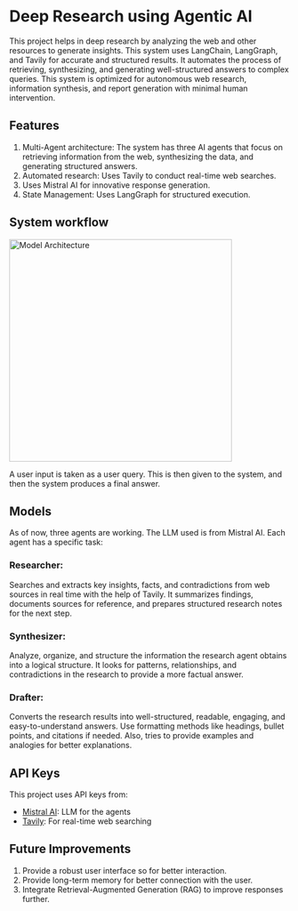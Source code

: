 # Deep Research using Agentic AI
This project helps in deep research by analyzing the web and other resources to generate insights. This system uses LangChain, LangGraph, and Tavily for accurate and structured results. It automates the process of retrieving, synthesizing, and generating well-structured answers to complex queries. This system is optimized for autonomous web research, information synthesis, and report generation with minimal human intervention.

## Features
1. Multi-Agent architecture: The system has three AI agents that focus on retrieving information from the web, synthesizing the data, and generating structured answers.
2. Automated research: Uses Tavily to conduct real-time web searches.
3. Uses Mistral AI for innovative response generation.
4. State Management: Uses LangGraph for structured execution.

## System workflow
<p>
<img src="https://github.com/user-attachments/assets/c3222cac-bed9-4958-98a8-339c955be33e" alt="Model Architecture" width="400">
</p>

A user input is taken as a user query. This is then given to the system, and then the system produces a final answer.

## Models
As of now, three agents are working. The LLM used is from Mistral AI. Each agent has a specific task:
### Researcher:
Searches and extracts key insights, facts, and contradictions from web sources in real time with the help of Tavily. It summarizes findings, documents sources for reference, and 
prepares structured research notes for the next step.
### Synthesizer:
Analyze, organize, and structure the information the research agent obtains into a logical structure. It looks for patterns, relationships, and contradictions in the research to provide a more factual answer.
### Drafter: 
Converts the research results into well-structured, readable, engaging, and easy-to-understand answers. Use formatting methods like headings, bullet points, and citations if needed. Also, tries to provide examples and analogies for better explanations.

## API Keys
This project uses API keys from:
* [Mistral AI](https://mistral.ai/): LLM for the agents
* [Tavily](https://tavily.com/): For real-time web searching

## Future Improvements
1. Provide a robust user interface so for better interaction.
2. Provide long-term memory for better connection with the user.
3. Integrate Retrieval-Augmented Generation (RAG) to improve responses further.
